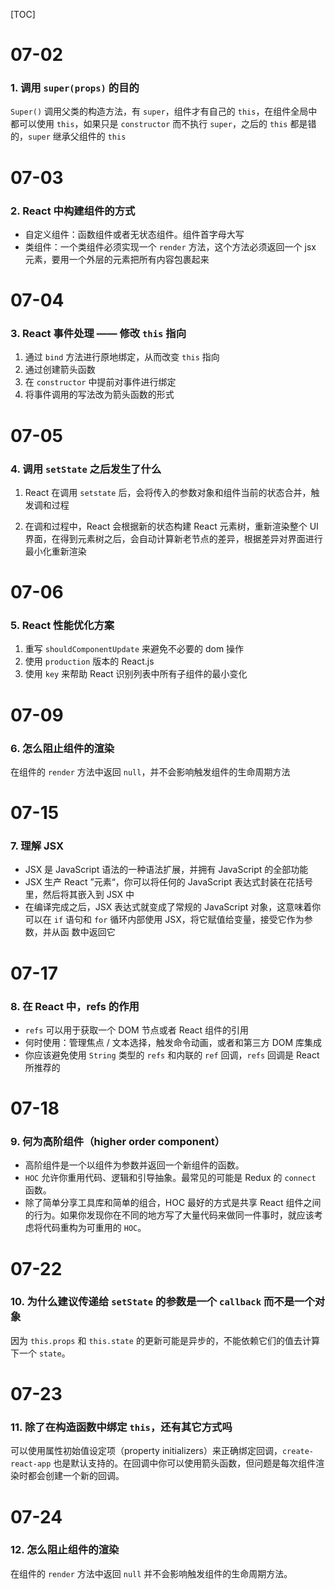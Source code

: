 [TOC]

# 07-02

### 1. 调用 `super(props)` 的目的

`Super()` 调用父类的构造方法，有 `super`，组件才有自己的 `this`，在组件全局中都可以使用 `this`，如果只是 `constructor` 而不执行 `super`，之后的 `this` 都是错的，`super` 继承父组件的 `this`



# 07-03

### 2. React 中构建组件的方式

* 自定义组件：函数组件或者无状态组件。组件首字母大写
* 类组件：一个类组件必须实现一个 `render` 方法，这个方法必须返回一个 jsx 元素，要用一个外层的元素把所有内容包裹起来



# 07-04

### 3. React 事件处理 —— 修改 `this` 指向

1. 通过 `bind` 方法进行原地绑定，从而改变 `this` 指向 
2. 通过创建箭头函数
3. 在 `constructor` 中提前对事件进行绑定
4. 将事件调用的写法改为箭头函数的形式



# 07-05

### 4. 调用 `setState` 之后发生了什么

1. React 在调用 `setstate` 后，会将传入的参数对象和组件当前的状态合并，触发调和过程

2. 在调和过程中，React 会根据新的状态构建 React 元素树，重新渲染整个 UI 界面，在得到元素树之后，会自动计算新老节点的差异，根据差异对界面进行最小化重新渲染



# 07-06

### 5. React 性能优化方案

1. 重写 `shouldComponentUpdate` 来避免不必要的 dom 操作
2. 使用 `production` 版本的 React.js
3. 使用 `key` 来帮助 React 识别列表中所有子组件的最小变化



# 07-09

### 6. 怎么阻止组件的渲染

在组件的 `render` 方法中返回 `null`，并不会影响触发组件的生命周期方法



# 07-15

### 7. 理解 JSX

* JSX 是 JavaScript 语法的一种语法扩展，并拥有 JavaScript 的全部功能
* JSX 生产 React ”元素“，你可以将任何的 JavaScript 表达式封装在花括号里，然后将其嵌入到 JSX 中
* 在编译完成之后，JSX 表达式就变成了常规的 JavaScript 对象，这意味着你可以在 `if` 语句和 `for` 循环内部使用 JSX，将它赋值给变量，接受它作为参数，并从函 数中返回它



# 07-17

### 8. 在 React 中，refs 的作用

* `refs` 可以用于获取一个 DOM 节点或者 React 组件的引用
* 何时使用：管理焦点 / 文本选择，触发命令动画，或者和第三方 DOM 库集成
* 你应该避免使用 `String` 类型的 `refs` 和内联的 `ref` 回调，`refs` 回调是 React 所推荐的



# 07-18

### 9. 何为高阶组件（higher order component）

* 高阶组件是一个以组件为参数并返回一个新组件的函数。
* `HOC` 允许你重用代码、逻辑和引导抽象。最常见的可能是 Redux 的 `connect` 函数。
* 除了简单分享工具库和简单的组合，HOC 最好的方式是共享 React 组件之间的行为。如果你发现你在不同的地方写了大量代码来做同一件事时，就应该考虑将代码重构为可重用的 `HOC`。



# 07-22

### 10. 为什么建议传递给 `setState` 的参数是一个 `callback` 而不是一个对象

因为 `this.props` 和 `this.state` 的更新可能是异步的，不能依赖它们的值去计算下一个 `state`。



# 07-23

### 11. 除了在构造函数中绑定 `this`，还有其它方式吗

可以使用属性初始值设定项（property initializers）来正确绑定回调，`create-react-app` 也是默认支持的。在回调中你可以使用箭头函数，但问题是每次组件渲染时都会创建一个新的回调。



# 07-24

### 12. 怎么阻止组件的渲染

在组件的 `render` 方法中返回 `null` 并不会影响触发组件的生命周期方法。